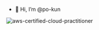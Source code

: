 - 👋 Hi, I’m @po-kun

![aws-certified-cloud-practitioner](https://github.com/user-attachments/assets/6afa0745-792b-484d-ab7d-2791881588e7)
